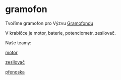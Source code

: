 # gramofon
Tvoříme gramofon pro Výzvu [Gramofondu](https://youtu.be/dQw4w9WgXcQ)

V krabičce je motor, baterie, potenciometr, zesilovač.  

Naše teamy:

[motor](motor.md)

[zesilovač](zesilovac.md)

[přenoska](prenoska.md)
